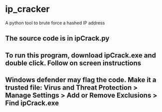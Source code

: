 # ip_cracker
A python tool to brute force a hashed IP address

## The source code is in ipCrack.py

## To run this program, download ipCrack.exe and double click. Follow on screen instructions

## Windows defender may flag the code. Make it a trusted file: Virus and Threat Protection > Manage Settings > Add or Remove Exclusions > Find ipCrack.exe